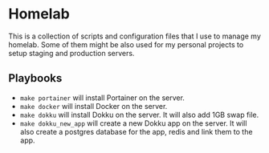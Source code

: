 # Homelab

This is a collection of scripts and configuration files that I use to manage my homelab. Some of them might be also used for my personal projects to setup staging and production servers.


## Playbooks

- `make portainer` will install Portainer on the server.
- `make docker` will install Docker on the server.
- `make dokku` will install Dokku on the server. It will also add 1GB swap file.
- `make dokku_new_app` will create a new Dokku app on the server. It will also create a postgres database for the app, redis and link them to the app.
